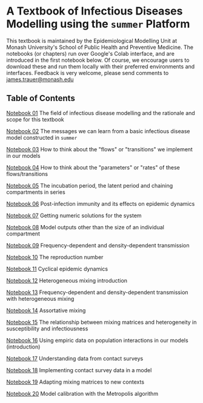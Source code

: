 # A Textbook of Infectious Diseases Modelling using the `summer` Platform

This textbook is maintained by the Epidemiological Modelling Unit
at Monash University's School of Public Health and Preventive Medicine.
The notebooks (or chapters) run over Google's Colab interface,
and are introduced in the first notebook below.
Of course, we encourage users to download these and run them locally
with their preferred environments and interfaces.
Feedback is very welcome, please send comments to james.trauer@monash.edu

## Table of Contents
[Notebook 01](https://colab.research.google.com/github/monash-emu/summer-textbook/blob/main/textbook/01-introduction.ipynb)
The field of infectious disease modelling and the rationale and scope for this textbook

[Notebook 02](https://colab.research.google.com/github/monash-emu/summer-textbook/blob/main/textbook/02-basic-model-intro.ipynb)
The messages we can learn from a basic infectious disease model constructed in `summer`

[Notebook 03](https://colab.research.google.com/github/monash-emu/summer-textbook/blob/main/textbook/03-flows-introduction.ipynb)
How to think about the "flows" or "transitions" we implement in our models

[Notebook 04](https://colab.research.google.com/github/monash-emu/summer-textbook/blob/main/textbook/04-flow-rates.ipynb)
How to think about the "parameters" or "rates" of these flows/transitions

[Notebook 05](https://colab.research.google.com/github/monash-emu/summer-textbook/blob/main/textbook/05-latency-and-series-comps.ipynb)
The incubation period, the latent period and chaining compartments in series

[Notebook 06](https://colab.research.google.com/github/monash-emu/summer-textbook/blob/main/textbook/06-immunity.ipynb)
Post-infection immunity and its effects on epidemic dynamics

[Notebook 07](https://colab.research.google.com/github/monash-emu/summer-textbook/blob/main/textbook/07-solving-the-system.ipynb)
Getting numeric solutions for the system

[Notebook 08](https://colab.research.google.com/github/monash-emu/summer-textbook/blob/main/textbook/08-derived-outputs.ipynb)
Model outputs other than the size of an individual compartment

[Notebook 09](https://colab.research.google.com/github/monash-emu/summer-textbook/blob/main/textbook/09-freq-dens-transmission.ipynb)
Frequency-dependent and density-dependent transmission

[Notebook 10](https://colab.research.google.com/github/monash-emu/summer-textbook/blob/main/textbook/10-reproduction-number.ipynb)
The reproduction number

[Notebook 11](https://colab.research.google.com/github/monash-emu/summer-textbook/blob/main/textbook/11-cyclical-epidemics.ipynb)
Cyclical epidemic dynamics

[Notebook 12](https://colab.research.google.com/github/monash-emu/summer-textbook/blob/main/textbook/12-heterogeneous-mixing-intro.ipynb)
Heterogeneous mixing introduction

[Notebook 13](https://colab.research.google.com/github/monash-emu/summer-textbook/blob/main/textbook/13-mixing-and-transmission-types.ipynb)
Frequency-dependent and density-dependent transmission with heterogeneous mixing

[Notebook 14](https://colab.research.google.com/github/monash-emu/summer-textbook/blob/main/textbook/14-assortative-mixing.ipynb)
Assortative mixing

[Notebook 15](https://colab.research.google.com/github/monash-emu/summer-textbook/blob/main/textbook/15-susceptibility-infectiousness-matrices.ipynb)
The relationship between mixing matrices and heterogeneity in susceptibility and infectiousness

[Notebook 16](https://colab.research.google.com/github/monash-emu/summer-textbook/blob/main/textbook/16-contact-surveys.ipynb)
Using empiric data on population interactions in our models (introduction)

[Notebook 17](https://colab.research.google.com/github/monash-emu/summer-textbook/blob/main/textbook/17-empiric-surveys.ipynb)
Understanding data from contact surveys

[Notebook 18](https://colab.research.google.com/github/monash-emu/summer-textbook/blob/main/textbook/18-empiric-contact-model.ipynb)
Implementing contact survey data in a model

[Notebook 19](https://colab.research.google.com/github/monash-emu/summer-textbook/blob/main/textbook/19-matrix-scaling.ipynb)
Adapting mixing matrices to new contexts

[Notebook 20](https://colab.research.google.com/github/monash-emu/summer-textbook/blob/main/textbook/20-calibration.ipynb)
Model calibration with the Metropolis algorithm
